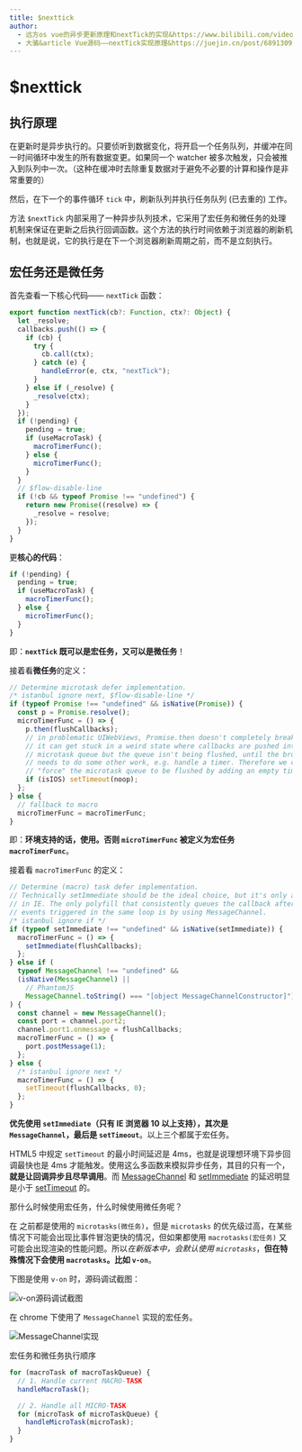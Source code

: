```yaml
---
title: $nexttick
author:
  - 远方os vue的异步更新原理和nextTick的实现&https://www.bilibili.com/video/BV1xwpme4EJk/
  - 大骆&article Vue源码——nextTick实现原理&https://juejin.cn/post/6891309786290192391?searchId=20250815134635F249FDB2AB0291A6938A
---
```


# $nexttick

## 执行原理

在<word text="Vue" />更新<word text="DOM" />时是异步执行的。只要侦听到数据变化，<word text="Vue" />将开启一个任务队列，并缓冲在同一时间循环中发生的所有数据变更。如果同一个 watcher 被多次触发，只会被推入到队列中一次。（这种在缓冲时去除重复数据对于避免不必要的计算和<word text="DOM" />操作是非常重要的）

然后，在下一个的事件循环 `tick` 中，<word text="Vue" />刷新队列并执行任务队列 (已去重的) 工作。

方法 `$nextTick` 内部采用了一种异步队列技术，它采用了宏任务和微任务的处理机制来保证在<word text="DOM" />更新之后执行回调函数。这个方法的执行时间依赖于浏览器的刷新机制，也就是说，它的执行是在下一个浏览器刷新周期之前，而不是立刻执行。

## 宏任务还是微任务

首先查看一下核心代码—— `nextTick` 函数：

```js
export function nextTick(cb?: Function, ctx?: Object) {
  let _resolve;
  callbacks.push(() => {
    if (cb) {
      try {
        cb.call(ctx);
      } catch (e) {
        handleError(e, ctx, "nextTick");
      }
    } else if (_resolve) {
      _resolve(ctx);
    }
  });
  if (!pending) {
    pending = true;
    if (useMacroTask) {
      macroTimerFunc();
    } else {
      microTimerFunc();
    }
  }
  // $flow-disable-line
  if (!cb && typeof Promise !== "undefined") {
    return new Promise((resolve) => {
      _resolve = resolve;
    });
  }
}
```

更**核心的代码**：

```js
if (!pending) {
  pending = true;
  if (useMacroTask) {
    macroTimerFunc();
  } else {
    microTimerFunc();
  }
}
```

即：**`nextTick` 既可以是宏任务，又可以是微任务**！

接着看**微任务**的定义：

```js
// Determine microtask defer implementation.
/* istanbul ignore next, $flow-disable-line */
if (typeof Promise !== "undefined" && isNative(Promise)) {
  const p = Promise.resolve();
  microTimerFunc = () => {
    p.then(flushCallbacks);
    // in problematic UIWebViews, Promise.then doesn't completely break, but
    // it can get stuck in a weird state where callbacks are pushed into the
    // microtask queue but the queue isn't being flushed, until the browser
    // needs to do some other work, e.g. handle a timer. Therefore we can
    // "force" the microtask queue to be flushed by adding an empty timer.
    if (isIOS) setTimeout(noop);
  };
} else {
  // fallback to macro
  microTimerFunc = macroTimerFunc;
}
```

即：**<word text="Vue" />环境支持<word text="Promis" />的话，使用<word text="Promis" />。否则 `microTimerFunc` 被定义为宏任务 `macroTimerFunc`**。

接着看 `macroTimerFunc` 的定义：

```js
// Determine (macro) task defer implementation.
// Technically setImmediate should be the ideal choice, but it's only available
// in IE. The only polyfill that consistently queues the callback after all DOM
// events triggered in the same loop is by using MessageChannel.
/* istanbul ignore if */
if (typeof setImmediate !== "undefined" && isNative(setImmediate)) {
  macroTimerFunc = () => {
    setImmediate(flushCallbacks);
  };
} else if (
  typeof MessageChannel !== "undefined" &&
  (isNative(MessageChannel) ||
    // PhantomJS
    MessageChannel.toString() === "[object MessageChannelConstructor]")
) {
  const channel = new MessageChannel();
  const port = channel.port2;
  channel.port1.onmessage = flushCallbacks;
  macroTimerFunc = () => {
    port.postMessage(1);
  };
} else {
  /* istanbul ignore next */
  macroTimerFunc = () => {
    setTimeout(flushCallbacks, 0);
  };
}
```

**优先使用 `setImmediate`（只有 IE 浏览器 10 以上支持），其次是 `MessageChannel`，最后是 `setTimeout`**。以上三个都属于宏任务。

HTML5 中规定 `setTimeout` 的最小时间延迟是 4ms，也就是说理想环境下异步回调最快也是 4ms 才能触发。<word text="Vue" />使用这么多函数来模拟异步任务，其目的只有一个，**就是让回调异步且尽早调用**。而 [MessageChannel](https://developer.mozilla.org/en-US/docs/Web/API/MessageChannel) 和 [setImmediate](https://developer.mozilla.org/en-US/docs/Web/API/Window/setImmediate) 的延迟明显是小于 [setTimeout](https://github.com/PDKSophia/blog.io/blob/master/%E6%B5%8F%E8%A7%88%E5%99%A8%E7%AF%87%20-%20setTimeout%E4%B8%8EsetInterval.md) 的。

那什么时候使用宏任务，什么时候使用微任务呢？

在 <word text="Vue 2.4" /> 之前都是使用的 `microtasks(微任务)`，但是 `microtasks` 的优先级过高，在某些情况下可能会出现比事件冒泡更快的情况，但如果都使用 `macrotasks(宏任务)` 又可能会出现渲染的性能问题。所以*在新版本中，会默认使用 `microtasks`*，**但在特殊情况下会使用 `macrotasks`。比如 `v-on`**。

下图是使用 `v-on` 时，源码调试截图：

![v-on源码调试截图](https://pic1.imgdb.cn/item/689ec95658cb8da5c826c4aa.png)

在 chrome 下使用了 `MessageChannel` 实现的宏任务。

![MessageChannel实现](https://pic1.imgdb.cn/item/689ec96c58cb8da5c826c670.png)

宏任务和微任务执行顺序

```js
for (macroTask of macroTaskQueue) {
  // 1. Handle current MACRO-TASK
  handleMacroTask();

  // 2. Handle all MICRO-TASK
  for (microTask of microTaskQueue) {
    handleMicroTask(microTask);
  }
}
```
